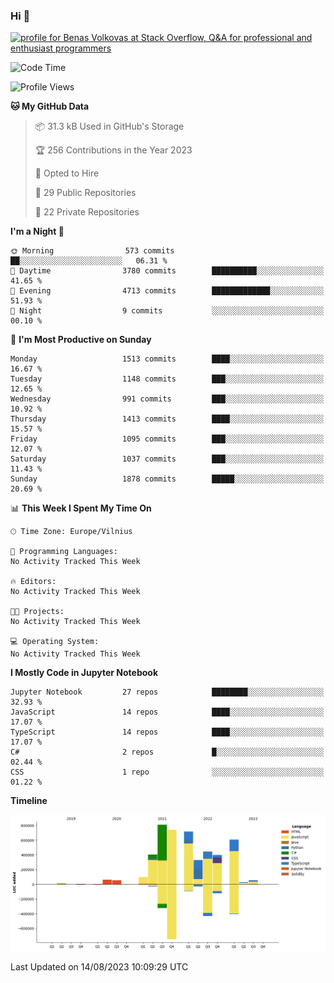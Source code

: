 ### Hi 👋
<a href="https://stackoverflow.com/users/14954249/benas-volkovas"><img src="https://stackoverflow.com/users/flair/14954249.png?theme=dark" width="208" height="58" alt="profile for Benas Volkovas at Stack Overflow, Q&amp;A for professional and enthusiast programmers" title="profile for Benas Volkovas at Stack Overflow, Q&amp;A for professional and enthusiast programmers"></a>

<!--START_SECTION:waka-->
![Code Time](http://img.shields.io/badge/Code%20Time-1%2C542%20hrs%2054%20mins-blue)

![Profile Views](http://img.shields.io/badge/Profile%20Views-0-blue)

**🐱 My GitHub Data** 

> 📦 31.3 kB Used in GitHub's Storage 
 > 
> 🏆 256 Contributions in the Year 2023
 > 
> 💼 Opted to Hire
 > 
> 📜 29 Public Repositories 
 > 
> 🔑 22 Private Repositories 
 > 
**I'm a Night 🦉** 

```text
🌞 Morning                573 commits         ██░░░░░░░░░░░░░░░░░░░░░░░   06.31 % 
🌆 Daytime                3780 commits        ██████████░░░░░░░░░░░░░░░   41.65 % 
🌃 Evening                4713 commits        █████████████░░░░░░░░░░░░   51.93 % 
🌙 Night                  9 commits           ░░░░░░░░░░░░░░░░░░░░░░░░░   00.10 % 
```
📅 **I'm Most Productive on Sunday** 

```text
Monday                   1513 commits        ████░░░░░░░░░░░░░░░░░░░░░   16.67 % 
Tuesday                  1148 commits        ███░░░░░░░░░░░░░░░░░░░░░░   12.65 % 
Wednesday                991 commits         ███░░░░░░░░░░░░░░░░░░░░░░   10.92 % 
Thursday                 1413 commits        ████░░░░░░░░░░░░░░░░░░░░░   15.57 % 
Friday                   1095 commits        ███░░░░░░░░░░░░░░░░░░░░░░   12.07 % 
Saturday                 1037 commits        ███░░░░░░░░░░░░░░░░░░░░░░   11.43 % 
Sunday                   1878 commits        █████░░░░░░░░░░░░░░░░░░░░   20.69 % 
```


📊 **This Week I Spent My Time On** 

```text
🕑︎ Time Zone: Europe/Vilnius

💬 Programming Languages: 
No Activity Tracked This Week

🔥 Editors: 
No Activity Tracked This Week

🐱‍💻 Projects: 
No Activity Tracked This Week

💻 Operating System: 
No Activity Tracked This Week
```

**I Mostly Code in Jupyter Notebook** 

```text
Jupyter Notebook         27 repos            ████████░░░░░░░░░░░░░░░░░   32.93 % 
JavaScript               14 repos            ████░░░░░░░░░░░░░░░░░░░░░   17.07 % 
TypeScript               14 repos            ████░░░░░░░░░░░░░░░░░░░░░   17.07 % 
C#                       2 repos             █░░░░░░░░░░░░░░░░░░░░░░░░   02.44 % 
CSS                      1 repo              ░░░░░░░░░░░░░░░░░░░░░░░░░   01.22 % 
```



**Timeline**

![Lines of Code chart](https://raw.githubusercontent.com/BenasVolkovas/BenasVolkovas/main/assets/bar_graph.png)


 Last Updated on 14/08/2023 10:09:29 UTC
<!--END_SECTION:waka-->
